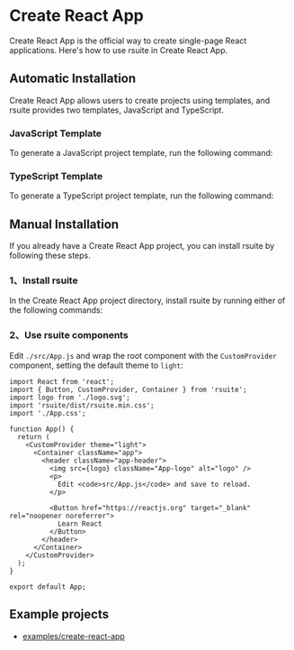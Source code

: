 # Create React App

Create React App is the official way to create single-page React applications. Here's how to use rsuite in Create React App.

## Automatic Installation

Create React App allows users to create projects using templates, and rsuite provides two templates, JavaScript and TypeScript.

### JavaScript Template

To generate a JavaScript project template, run the following command:

<!--{include:<install-cra-js>}-->

### TypeScript Template

To generate a TypeScript project template, run the following command:

<!--{include:<install-cra-ts>}-->

## Manual Installation

If you already have a Create React App project, you can install rsuite by following these steps.

### 1、Install rsuite

In the Create React App project directory, install rsuite by running either of the following commands:

<!--{include:<install-guide>}-->

### 2、Use rsuite components

Edit `./src/App.js` and wrap the root component with the `CustomProvider` component, setting the default theme to `light`:

```tsx
import React from 'react';
import { Button, CustomProvider, Container } from 'rsuite';
import logo from './logo.svg';
import 'rsuite/dist/rsuite.min.css';
import './App.css';

function App() {
  return (
    <CustomProvider theme="light">
      <Container className="app">
        <header className="app-header">
          <img src={logo} className="App-logo" alt="logo" />
          <p>
            Edit <code>src/App.js</code> and save to reload.
          </p>

          <Button href="https://reactjs.org" target="_blank" rel="noopener noreferrer">
            Learn React
          </Button>
        </header>
      </Container>
    </CustomProvider>
  );
}

export default App;
```

## Example projects

- [examples/create-react-app](https://github.com/rsuite/rsuite/tree/main/examples/create-react-app)
